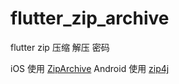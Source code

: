 # flutter_zip_archive

flutter zip 压缩 解压 密码

iOS 使用 [ZipArchive](https://github.com/ZipArchive/ZipArchive)
Android 使用 [zip4j](https://github.com/srikanth-lingala/zip4j)
